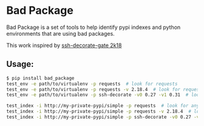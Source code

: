 # Bad Package

Bad Package is a set of tools to help identify pypi indexes and python environments that are using bad packages.

This work inspired by [ssh-decorate-gate 2k18](https://securityaffairs.co/wordpress/72298/malware/ssh-decorator-backdoor.html)

## Usage:

```bash
$ pip install bad_package
test_env -e path/to/virtualenv -p requests  # look for requests
test_env -e path/to/virtualenv -p requests -v 2.18.4  # look for requests==2.18.4
test_env -e path/to/virtualenv -p ssh-decorate -v0 0.27 -v1 0.31  # look for ssh-decorate between 0.27 and 0.31

test_index -i http://my-private-pypi/simple -p requests  # look for any modules that end up installing requests
test_index -i http://my-private-pypi/simple -p requests -v 2.18.4  # look for any modules that end up installing requests==2.18.4
test_index -i http://my-private-pypi/simple -p ssh-decorate -v0 0.27 -v1 0.31  # look for any modules that install ssh-decorate between 0.27 and 0.31
```
